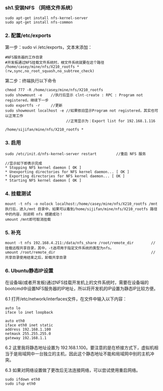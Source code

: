 ### sh1.安装NFS （网络文件系统）

```shell
sudo apt-get install nfs-kernel-server
sudo apt-get install nfs-common
```

### 2. 配置/etc/exports

第一步：sudo vi /etc/exports，文本末添加：

```shell
#NFS服务器的工作目录
#开发板通过NFS挂载文件系统时，根文件系统就要在这个路径
/home/casey/mine/nfs/X210_rootfs *(rw,sync,no_root_squash,no_subtree_check)
```

第二步：终端执行以下命令

```shell
chmod 777 -R /home/casey/mine/nfs/X210_rootfs
sudo showmount -e    //执行后显示 clnt-create : RPC : Program not registered，继续下一步
sudo exportfs -r     //更新
sudo showmount localhost -e //如果依旧显示Program not registered，其实也可以正常工作
                            //正常显示为：Export list for 192.168.1.116
                                         /home/sijifan/mine/nfs/X210_rootfs *
```

### 3. 启用

```shell
sudo /etc/init.d/nfs-kernel-server restart         //重启 NFS 服务
 
//显示如下即表示完成
* Stopping NFS kernel daemon [ OK ]
* Unexporting directories for NFS kernel daemon... [ OK ]
* Exporting directories for NFS kernel daemon... [ OK ]
* Starting NFS kernel daemon [ OK ]
```

### 4. 挂载测试

```
mount -t nfs -o nolock localhost:/home/casey/mine/nfs/X210_rootfs /mnt
执行后，进入/mnt 目录中，如果可以看到/home/sijifan/mine/nfs/X210_rootfs 路径中的内容，则说明 nfs 搭建成功！
umount /mnt即可取消挂载
```

### 5. 补充

```shell
mount -t nfs 192.168.4.211:/data/nfs_share /root/remote_dir        //挂载远程共享目录，其中，-t选项用于指定文件系统的类型为nfs。
umount /root/remote_dir                                            //共享目录使用结束之后，卸载共享目录
```

### 6. Ubuntu静态IP设置

在设备端(或者开发板)通过NFS挂载开发机上的文件系统时，需要在设备端的bootcmd中设置NFS服务器的IP地址，所以将开发机的IP设置为静态IP比较方便。

6.1 打开/etc/network/interfaces文件，在文件中输入以下内容：

```shell
auto lo
iface lo inet loopback
 
auto eth0
iface eth0 inet static
address 192.168.1.100
netmask 255.255.255.0
gateway 192.168.1.1
```

6.2 这里我将静态地址设置为 192.168.1.100。要注意的是在桥接方式下，虚拟机相当于是局域网中一台独立的主机，因此这个静态地址不能和局域网中别的主机冲突。

6.3 如果对网络设置做了更改后无法连接网络，可以尝试使用重启网络。

```shell
sudo ifdown eth0
sudo ifup eth0
```





